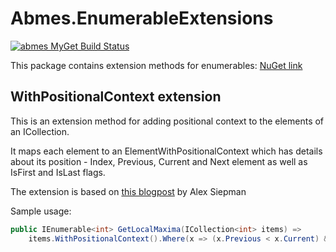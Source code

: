 Abmes.EnumerableExtensions
==========================
[![abmes MyGet Build Status](https://www.myget.org/BuildSource/Badge/abmes?identifier=4802f8fc-236a-4916-9428-06f61dba32ca)](https://www.myget.org/)

This package contains extension methods for enumerables: [NuGet link](https://www.nuget.org/packages/Abmes.EnumerableExtensions/)

WithPositionalContext extension
-------------------------------

This is an extension method for adding positional context to the elements of an ICollection.

It maps each element to an ElementWithPositionalContext which has details about its position - Index, Previous, Current and Next element as well as IsFirst and IsLast flags.

The extension is based on [this blogpost](http://www.siepman.nl/blog/post/2015/02/09/Add-context-to-IEnumerable-elements.aspx) by Alex Siepman

Sample usage:
```c#
public IEnumerable<int> GetLocalMaxima(ICollection<int> items) =>
    items.WithPositionalContext().Where(x => (x.Previous < x.Current) && (x.Current > x.Next)).Select(x => x.Current);
```
